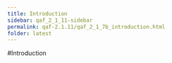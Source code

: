 ```yaml
---
title: Introduction
sidebar: qaf_2_1_11-sidebar
permalink: qaf-2.1.11/qaf_2_1_7b_introduction.html
folder: latest
---
```

#Introduction